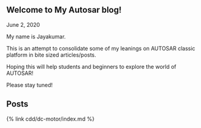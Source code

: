 ##  Welcome to My Autosar blog!

June 2, 2020

My name is Jayakumar.

This is an attempt to consolidate some of my leanings on AUTOSAR classic platform in bite sized articles/posts.

Hoping this will help students and beginners to explore the world of AUTOSAR!

Please stay tuned!


## Posts

{% link cdd/dc-motor/index.md %}

